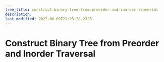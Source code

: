```yaml
---
tree_title: construct-binary-tree-from-preorder-and-inorder-traversal
description: 
last_modified: 2022-06-09T21:23:28.2328
---
```


# Construct Binary Tree from Preorder and Inorder Traversal
